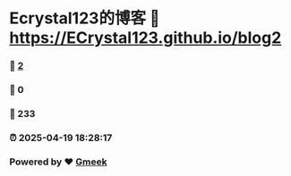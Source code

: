 # Ecrystal123的博客 :link: https://ECrystal123.github.io/blog2 
### :page_facing_up: [2](https://ECrystal123.github.io/blog2/tag.html) 
### :speech_balloon: 0 
### :hibiscus: 233 
### :alarm_clock: 2025-04-19 18:28:17 
### Powered by :heart: [Gmeek](https://github.com/Meekdai/Gmeek)
